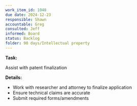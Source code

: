 ```yaml
---
work_item_id: 1048
due date: 2024-12-23
responsible: Shawn
accountable: Greg
consulted: Jeff
informed: Board
status: Backlog
folder: 90 days/Intellectual property
---
```


**Task:**

Assist with patent finalization

**Details:**

- Work with researcher and attorney to finalize application
- Ensure technical claims are accurate
- Submit required forms/amendments
